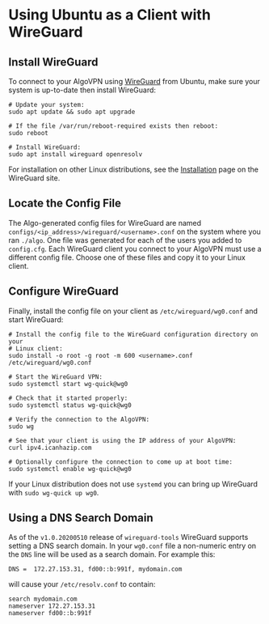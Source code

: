# Using Ubuntu as a Client with WireGuard

## Install WireGuard

To connect to your AlgoVPN using [WireGuard](https://www.wireguard.com) from Ubuntu, make sure your system is up-to-date then install WireGuard:

```shell
# Update your system:
sudo apt update && sudo apt upgrade

# If the file /var/run/reboot-required exists then reboot:
sudo reboot

# Install WireGuard:
sudo apt install wireguard openresolv
```

For installation on other Linux distributions, see the [Installation](https://www.wireguard.com/install/) page on the WireGuard site.

## Locate the Config File

The Algo-generated config files for WireGuard are named `configs/<ip_address>/wireguard/<username>.conf` on the system where you ran `./algo`. One file was generated for each of the users you added to `config.cfg`. Each WireGuard client you connect to your AlgoVPN must use a different config file. Choose one of these files and copy it to your Linux client.

## Configure WireGuard

Finally, install the config file on your client as `/etc/wireguard/wg0.conf` and start WireGuard:

```shell
# Install the config file to the WireGuard configuration directory on your
# Linux client:
sudo install -o root -g root -m 600 <username>.conf /etc/wireguard/wg0.conf

# Start the WireGuard VPN:
sudo systemctl start wg-quick@wg0

# Check that it started properly:
sudo systemctl status wg-quick@wg0

# Verify the connection to the AlgoVPN:
sudo wg

# See that your client is using the IP address of your AlgoVPN:
curl ipv4.icanhazip.com

# Optionally configure the connection to come up at boot time:
sudo systemctl enable wg-quick@wg0
```

If your Linux distribution does not use `systemd` you can bring up WireGuard with `sudo wg-quick up wg0`.

## Using a DNS Search Domain

As of the `v1.0.20200510` release of `wireguard-tools` WireGuard supports setting a DNS search domain. In your `wg0.conf` file a non-numeric entry on the `DNS` line will be used as a search domain. For example this:
```
DNS =  172.27.153.31, fd00::b:991f, mydomain.com
```
will cause your `/etc/resolv.conf` to contain:
```
search mydomain.com
nameserver 172.27.153.31
nameserver fd00::b:991f
```

